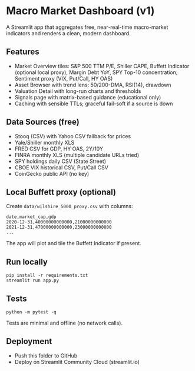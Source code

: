 
# Macro Market Dashboard (v1)

A Streamlit app that aggregates free, near-real-time macro-market indicators and renders a clean, modern dashboard.

## Features
- Market Overview tiles: S&P 500 TTM P/E, Shiller CAPE, Buffett Indicator (optional local proxy), Margin Debt YoY, SPY Top-10 concentration, Sentiment proxy (VIX, Put/Call, HY OAS)
- Asset Browser with trend lens: 50/200-DMA, RSI(14), drawdown
- Valuation Detail with long-run charts and thresholds
- Signals page with matrix-based guidance (educational only)
- Caching with sensible TTLs; graceful fail-soft if a source is down

## Data Sources (free)
- Stooq (CSV) with Yahoo CSV fallback for prices
- Yale/Shiller monthly XLS
- FRED CSV for GDP, HY OAS, 2Y/10Y
- FINRA monthly XLS (multiple candidate URLs tried)
- SPY holdings daily CSV (State Street)
- CBOE VIX historical CSV, Put/Call CSV
- CoinGecko public API (no key)

## Local Buffett proxy (optional)
Create `data/wilshire_5000_proxy.csv` with columns:
```
date,market_cap,gdp
2020-12-31,40000000000000,21000000000000
2021-12-31,47000000000000,23000000000000
...
```
The app will plot and tile the Buffett Indicator if present.

## Run locally
```
pip install -r requirements.txt
streamlit run app.py
```

## Tests
```
python -m pytest -q
```
Tests are minimal and offline (no network calls).

## Deployment
- Push this folder to GitHub
- Deploy on Streamlit Community Cloud (streamlit.io)
